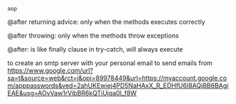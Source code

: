 	aop 
@after returning advice:
only when the methods executes correctly

@after throwing:
only when the methods throw exceptions

@after:
is like finally clause in try-catch, will always execute


to create an smtp server with your personal email to send emails from
https://www.google.com/url?sa=t&source=web&rct=j&opi=89978449&url=https://myaccount.google.com/apppasswords&ved=2ahUKEwiej4PD5NaHAxX_R_EDHfU6I8AQjBB6BAgiEAE&usg=AOvVaw1rVibBR6kQTiUjqa0l_f8W